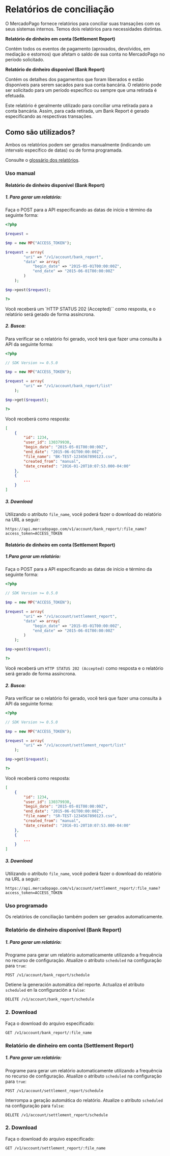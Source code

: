 # Relatórios de conciliação

O MercadoPago fornece relatórios para conciliar suas transações com os seus sistemas internos. Temos dois relatórios para necessidades distintas.

**Relatório de dinheiro em conta (Settlement Report)**

Contém todos os eventos de pagamento (aprovados, devolvidos, em mediação e estornos) que afetam o saldo de sua conta no MercadoPago no período solicitado.

**Relatório de dinheiro disponível (Bank Report)**

Contém os detalhes dos pagamentos que foram liberados e estão disponíveis para serem sacados para sua conta bancária. O relatório pode ser solicitado para um período específico ou sempre que uma retirada é efetuada.

Este relatório é geralmente utilizado para conciliar uma retirada para a conta bancária. Assim, para cada retirada, um Bank Report é gerado especificando as respectivas transações.

## Como são utilizados?

Ambos os relatórios podem ser gerados manualmente (indicando um intervalo específico de datas) ou de forma programada.

Consulte o [glossário dos relatórios](https://www.mercadopago.com.ar/ayuda/glosario-reporte-conciliacion_2118).

### Uso manual

#### Relatório de dinheiro disponível (Bank Report)

##### 1. Para gerar um relatório:
Faça o POST para a API especificando as datas de início e término da seguinte forma:


```php
<?php

$request =

$mp = new MP("ACCESS_TOKEN");

$request = array(
        "uri" => "/v1/account/bank_report",
        "data" => array(
            "begin_date" => "2015-05-01T00:00:00Z",
            "end_date" => "2015-06-01T00:00:00Z"
        )
    );

$mp->post($request);

?>
```

Você receberá um `HTTP STATUS 202 (Accepted)`` como resposta, e o relatório será gerado de forma assíncrona.

##### 2. Busca:
Para verificar se o relatório foi gerado, você terá que fazer uma consulta à API da seguinte forma:


```php
<?php

// SDK Version >= 0.5.0

$mp = new MP("ACCESS_TOKEN");

$request = array(
        "uri" => "/v1/account/bank_report/list"
    );

$mp->get($request);

?>
```

Você receberá como resposta:

```json
[
    {
        "id": 1234,
        "user_id": 130379930,
        "begin_date": "2015-05-01T00:00:00Z",
        "end_date": "2015-06-01T00:00:00Z",
        "file_name": "BK-TEST-1234567890123.csv",
        "created_from": "manual",
        "date_created": "2016-01-20T10:07:53.000-04:00"
    },
    {
    	...
    }
]
```

##### 3. Download
Utilizando o atributo `file_name`, você poderá fazer o download do relatório na URL a seguir:


	https://api.mercadopago.com/v1/account/bank_report/:file_name?access_token=ACCESS_TOKEN


#### Relatório de dinheiro em conta (Settlement Report)

##### 1.Para gerar um relatório:
Faça o POST para a API especificando as datas de início e término da seguinte forma:

```php
<?php

// SDK Version >= 0.5.0

$mp = new MP("ACCESS_TOKEN");

$request = array(
        "uri" => "/v1/account/settlement_report",
        "data" => array(
            "begin_date" => "2015-05-01T00:00:00Z",
            "end_date" => "2015-06-01T00:00:00Z"
        )
    );

$mp->post($request);

?>
```

Você receberá um `HTTP STATUS 202 (Accepted)` como resposta e o relatório será gerado de forma assíncrona.

##### 2. Busca:
Para verificar se o relatório foi gerado, você terá que fazer uma consulta à API da seguinte forma:


```php
<?php

// SDK Version >= 0.5.0

$mp = new MP("ACCESS_TOKEN");

$request = array(
        "uri" => "/v1/account/settlement_report/list"
    );

$mp->get($request);

?>
```

Você receberá como resposta:

```json
[
    {
        "id": 1234,
        "user_id": 130379930,
        "begin_date": "2015-05-01T00:00:00Z",
        "end_date": "2015-06-01T00:00:00Z",
        "file_name": "SR-TEST-1234567890123.csv",
        "created_from": "manual",
        "date_created": "2016-01-20T10:07:53.000-04:00"
    },
    {
    	...
    }
]
```

##### 3. Download
Utilizando o atributo `file_name`, você poderá fazer o download do relatório na URL a seguir:

	https://api.mercadopago.com/v1/account/settlement_report/:file_name?access_token=ACCESS_TOKEN


### Uso programado

Os relatórios de conciliação também podem ser gerados automaticamente.

### Relatório de dinheiro disponível (Bank Report)

##### 1. Para gerar um relatório:

Programe para gerar um relatório automaticamente utilizando a frequência no recurso de configuração. Atualize o atributo `scheduled` na configuração para `true`:


	POST /v1/account/bank_report/schedule


Detiene la generación automática del reporte. Actualiza el atributo `scheduled` en la configuración a `false`:

	DELETE /v1/account/bank_report/schedule

### 2. Download

Faça o download do arquivo especificado:

	GET /v1/account/bank_report/:file_name

### Relatório de dinheiro em conta (Settlement Report)

##### 1. Para gerar um relatório:

Programe para gerar um relatório automaticamente utilizando a frequência no recurso de configuração. Atualize o atributo `scheduled` na configuração para `true`:


	POST /v1/account/settlement_report/schedule

Interrompa a geração automática do relatório. Atualize o atributo `scheduled` na configuração para `false`:

	DELETE /v1/account/settlement_report/schedule

### 2. Download

Faça o download do arquivo especificado:

	GET /v1/account/settlement_report/:file_name
